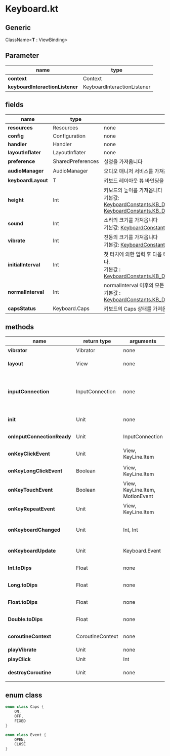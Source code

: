 # Keyboard.kt

## Generic

ClassName<**T** : ViewBinding>

## Parameter

|name|type|
|---|---|
| **context** | Context |
| **keyboardInteractionListener** | KeyboardInteractionListener |

## fields

|name|type|exp|
| --- | --- | --- |
| **resources** | Resources | none |
| **config** | Configuration | none |
| **handler** | Handler | none |
| **layoutInflater** | LayoutInflater | none |
| **preference** | SharedPreferences | 설정을 가져옵니다 |
| **audioManager** | AudioManager | 오디오 매니저 서비스를 가져옵니다 |
| **keyboardLayout** | T | 키보드 레이아웃 뷰 바인딩을 가져옵니다 |
| **height** | Int | 키보드의 높이를 가져옵니다 <br> 기본값:<br>[KeyboardConstants.KB_DEFAULT_PORTRAIT_HEIGHT](KeyboardConstants.md)<br>[KeyboardConstants.KB_DEFAULT_LANDSCAPE_HEIGHT](KeyboardConstants.md) |
| **sound** | Int | 소리의 크기를 가져옵니다 <br>기본값: [KeyboardConstants.KB_DEFAULT_SOUND](KeyboardConstants.md) |
| **vibrate** | Int | 진동의 크기를 가져옵니다 <br>기본값: [KeyboardConstants.KB_DEFAULT_VIBRATE](KeyboardConstants.md) |
| **initialInterval** | Int | 첫 터치에 의한 입력 후 다음 터치까지 간격의 길이를 설정합니다. <br>기본값 : [KeyboardConstants.KB_DEFAULT_INITIAL_INTERVAL](KeyboardConstants.md) |
| **normalInterval** | Int | normalInterval 이후의 모든 간격의 길이를 설정합니다. <br>기본값 : [KeyboardConstants.KB_DEFAULT_NORMAL_INTERVAL](KeyboardConstants.md) |
| **capsStatus** | Keyboard.Caps | 키보드의 Caps 상태를 가져옵니다. |


## methods
|name|return type|arguments|exp|
| --- | --- | --- | --- |
| **vibrator** | Vibrator | none | 진동 서비스를 가져옵니다 |
| **layout** | View | none | keyboardLayout 의 root 를 가져옵니다 |
| **inputConnection** | InputConnection | none | InputConnection을 설정합니다.<br>설정된 값이 null 이 아니라면<br> onInputConnectionReady 가 호출됩니다. |
| **init** | Unit | none | 키보드를 초기화 합니다. <br> 초기화 전에  |
| **onInputConnectionReady** | Unit | InputConnection | inputConnection 가 설정이 되면 호출됩니다. |
| **onKeyClickEvent** | Unit | View, KeyLine.Item | 키보드의 버튼이 클릭이 되면 호출됩니다. |
| **onKeyLongClickEvent** | Boolean | View, KeyLine.Item | 키보드의 버튼이 길게 클릭이 되면 호출됩니다. |
| **onKeyTouchEvent** | Boolean | View, KeyLine.Item, MotionEvent | 키보드의 버튼을 터치하면 호출됩니다. |
| **onKeyRepeatEvent** | Unit | View, KeyLine.Item | 키보드의 버튼을 길게 누르고 있으면 반복 호출됩니다. |
| **onKeyboardChanged** | Unit | Int, Int | 입력창을 클릭해서 키보드를 띄우거나 뒤로가기해서 닫으면 호출됩니다. |
| **onKeyboardUpdate** | Unit | Keyboard.Event | 설정이 업데이트 되면 호출됩니다. |
| **Int.toDips** | Float | none | int를 dip(float) 값으로 변환합니다. |
| **Long.toDips** | Float | none | long을 dip(float) 값으로 변환합니다. |
| **Float.toDips** | Float | none | float을 dip(float) 값으로 변환합니다. |
| **Double.toDips** | Float | none | double을 dip(float) 값으로 변환합니다. |
| **coroutineContext** | CoroutineContext | none | coroutineContext 를 가져옵니다. |
| **playVibrate** | Unit | none | 진동합니다. |
| **playClick** | Unit | Int | 소리를 냅니다. |
| **destroyCoroutine** | Unit | none | 키보드 서비스가 종료 되었을때 호출됩니다. |

## enum class
```kotlin
enum class Caps {
	ON,
	OFF,
	FIXED
}

enum class Event {
	OPEN,
	CLOSE
}
```
